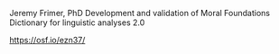 Jeremy Frimer, PhD
Development and validation of Moral Foundations Dictionary for linguistic analyses 2.0

https://osf.io/ezn37/